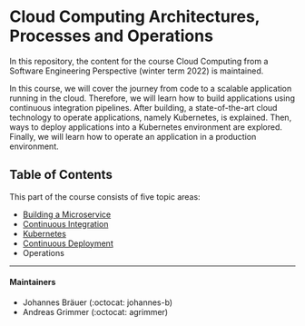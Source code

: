 # Cloud Computing Architectures, Processes and Operations​

In this repository, the content for the course Cloud Computing from a Software Engineering Perspective (winter term 2022) is maintained.

In this course, we will cover the journey from code to a scalable application running in the cloud. Therefore, we will learn how to build applications using continuous integration pipelines. After building, a state-of-the-art cloud technology to operate applications, namely Kubernetes, is explained. Then, ways to deploy applications into a Kubernetes environment are explored. Finally, we will learn how to operate an application in a production environment.

## Table of Contents

This part of the course consists of five topic areas:
- [Building a Microservice](./1%20Building%20a%20Microservice)
- [Continuous Integration](./2%20Continuous%20Integration)
- [Kubernetes](./3%20Kubernetes)
- [Continuous Deployment](./4%20Continuous%20Deployment)
- Operations

--- 

#### Maintainers
- Johannes Bräuer (:octocat: johannes-b)
- Andreas Grimmer (:octocat: agrimmer)